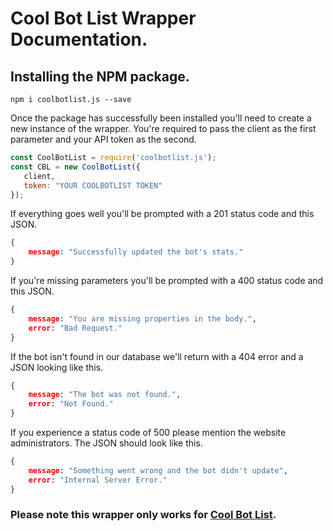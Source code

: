 # Cool Bot List Wrapper Documentation.


## Installing the NPM package.

`npm i coolbotlist.js --save`

Once the package has successfully been installed you'll need to create a new instance of the wrapper. You're required to pass the client as the first parameter and your API token as the second.

```js
const CoolBotList = require('coolbotlist.js');
const CBL = new CoolBotList({
   client,
   token: "YOUR COOLBOTLIST TOKEN"
});
```

If everything goes well you'll be prompted with a 201 status code and this JSON.

```json
{ 
    message: "Successfully updated the bot's stats." 
}
```

If you're missing parameters you'll be prompted with a 400 status code and this JSON.

```json
{ 
    message: "You are missing properties in the body.", 
    error: "Bad Request." 
}
```

If the bot isn't found in our database we'll return with a 404 error and a JSON looking like this.

```json
{ 
    message: "The bot was not found.", 
    error: "Not Found."
}
```

If you experience a status code of 500 please mention the website administrators. The JSON should look like this.

```json
{ 
    message: "Something went wrong and the bot didn't update", 
    error: "Internal Server Error." 
}
```

### Please note this wrapper only works for [Cool Bot List](https://google.com).
